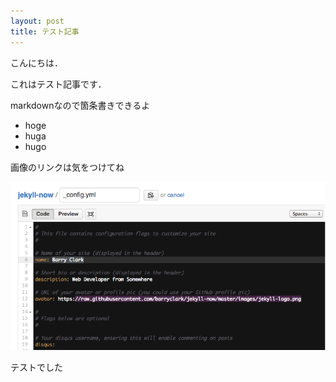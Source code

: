 ```yaml
---
layout: post
title: テスト記事
---
```


こんにちは．

これはテスト記事です．

markdownなので箇条書きできるよ

- hoge
- huga
- hugo

画像のリンクは気をつけてね


![_config.yml](../images/config.png)

テストでした
